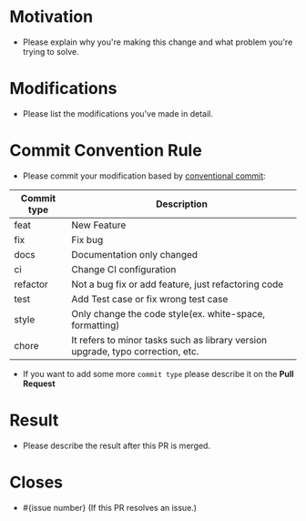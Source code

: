 # Motivation

- Please explain why you're making this change and what problem you're trying to solve.

# Modifications

- Please list the modifications you've made in detail.

# Commit Convention Rule

- Please commit your modification based by [conventional commit](https://www.conventionalcommits.org/en/v1.0.0/):

| Commit type | Description                                                                     |
|-------------|---------------------------------------------------------------------------------|
| feat        | New Feature                                                                     |
| fix         | Fix bug                                                                         |
| docs        | Documentation only changed                                                      |
| ci          | Change CI configuration                                                         |
| refactor    | Not a bug fix or add feature, just refactoring code                             |
| test        | Add Test case or fix wrong test case                                            |
| style       | Only change the code style(ex. white-space, formatting)                         |
| chore       | It refers to minor tasks such as library version upgrade, typo correction, etc. |

- If you want to add some more `commit type` please describe it on the **Pull Request**

# Result

- Please describe the result after this PR is merged.

# Closes

- #{issue number} (If this PR resolves an issue.)

